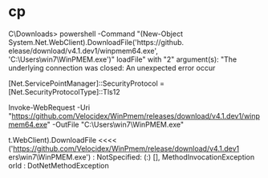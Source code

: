 # cp

C\Downloads> powershell -Command "(New-Object System.Net.WebClient).DownloadFile('https://github.
elease/download/v4.1.dev1/winpmem64.exe', 'C:\Users\win7\WinPMEM.exe')"
loadFile" with "2" argument(s): "The underlying connection was closed: An unexpected error occur

[Net.ServicePointManager]::SecurityProtocol = [Net.SecurityProtocolType]::Tls12

Invoke-WebRequest -Uri "https://github.com/Velocidex/WinPmem/releases/download/v4.1.dev1/winpmem64.exe" -OutFile "C:\Users\win7\WinPMEM.exe"



t.WebClient).DownloadFile <<<< ('https://github.com/Velocidex/WinPmem/release/download/v4.1.dev1
ers\win7\WinPMEM.exe')
     : NotSpecified: (:) [], MethodInvocationException
orId : DotNetMethodException
